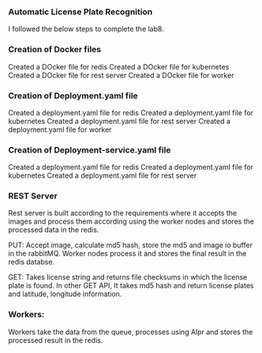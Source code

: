 ### Automatic License Plate Recognition

I followed the below steps to complete the lab8.

### Creation of Docker files
Created a DOcker file for redis 
Created a DOcker file for kubernetes
Created a DOcker file for rest server
Created a DOcker file for worker

### Creation of  Deployment.yaml file

Created a deployment.yaml file for redis 
Created a deployment.yaml file for kubernetes
Created a deployment.yaml file for rest server
Created a deployment.yaml file for worker

### Creation of  Deployment-service.yaml file

Created a deployment.yaml file for redis 
Created a deployment.yaml file for kubernetes
Created a deployment.yaml file for rest server

### REST Server
Rest server is built according to the requirements where it accepts the images and process them according using the worker nodes and stores the processed data in the redis.

PUT: Accept image, calculate md5 hash, store the md5 and image io buffer in the rabbitMQ. Worker nodes process it and stores the final result in the redis databse.

GET: Takes license string and returns file checksums in which the license plate is found. In other GET API, It takes md5 hash and return license plates and latitude, longitude information.

### Workers:

Workers take the data from the queue, processes using Alpr and stores the processed result in the redis.


